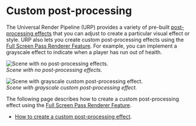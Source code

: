 # Custom post-processing

The Universal Render Pipeline (URP) provides a variety of pre-built [post-processing effects](https://docs.unity3d.com/Packages/com.unity.render-pipelines.universal@15.0/manual/integration-with-post-processing.html) that you can adjust to create a particular visual effect or style. URP also lets you create custom post-processing effects using the [Full Screen Pass Renderer Feature](../renderer-features/renderer-feature-full-screen-pass.md). For example, you can implement a grayscale effect to indicate when a player has run out of health.

![Scene with no post-processing effects.](../Images/post-proc/custom-effect/no-custom-effect.png)
<br/>*Scene with no post-processing effects.*

![Scene with grayscale custom post-processing effect.](../Images/post-proc/custom-effect/grayscale-custom-effect.png)
<br/>*Scene with grayscale custom post-processing effect.*

The following page describes how to create a custom post-processing effect using the [Full Screen Pass Renderer Feature](../renderer-features/renderer-feature-full-screen-pass.md).

* [How to create a custom post-processing effect](post-processing-custom-effect-low-code.md).